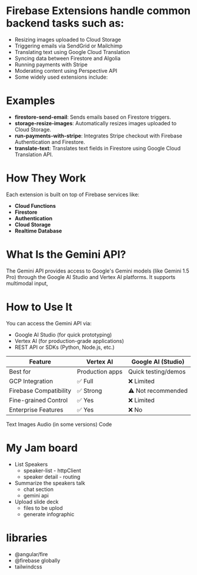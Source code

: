 # Firebase Extensions handle common backend tasks such as:

- Resizing images uploaded to Cloud Storage
- Triggering emails via SendGrid or Mailchimp
- Translating text using Google Cloud Translation
- Syncing data between Firestore and Algolia
- Running payments with Stripe
- Moderating content using Perspective API
- Some widely used extensions include:


# Examples 
- **firestore-send-email**: Sends emails based on Firestore triggers.
- **storage-resize-images**: Automatically resizes images uploaded to Cloud Storage.
- **run-payments-with-stripe**: Integrates Stripe checkout with Firebase Authentication and Firestore.
- **translate-text**: Translates text fields in Firestore using Google Cloud Translation API.


# How They Work
Each extension is built on top of Firebase services like:

- **Cloud Functions**
- **Firestore**
- **Authentication**
- **Cloud Storage**
- **Realtime Database**

# What Is the Gemini API?
The Gemini API provides access to Google's Gemini models (like Gemini 1.5 Pro) through the Google AI Studio and Vertex AI platforms. It supports multimodal input,

# How to Use It
You can access the Gemini API via:

- Google AI Studio (for quick prototyping)
- Vertex AI (for production-grade applications)
- REST API or SDKs (Python, Node.js, etc.)

| Feature                | Vertex AI       | Google AI (Studio)  |
| ---------------------- | --------------- | ------------------- |
| Best for               | Production apps | Quick testing/demos |
| GCP Integration        | ✅ Full          | ❌ Limited           |
| Firebase Compatibility | ✅ Strong        | ⚠️ Not recommended  |
| Fine-grained Control   | ✅ Yes           | ❌ Limited           |
| Enterprise Features    | ✅ Yes           | ❌ No                |




Text
Images
Audio (in some versions)
Code
#  My Jam board 
- List Speakers 
    - speaker-list - httpClient 
    - speaker detail - routing
- Summarize the  speakers talk
    - chat section 
    - gemini api 
- Upload  slide deck 
    - files  to be uplod 
    - generate infographic


# libraries 
- @angular/fire
- @firebase globally 
- tailwindcss


